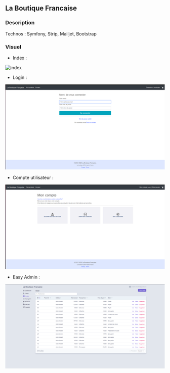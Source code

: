 ## La Boutique Francaise

### Description

Technos : Symfony, Strip, Mailjet, Bootstrap

### Visuel 

- Index :

![index](/LaBoutiqueFrancaise/laboutiquefrancaise/Documentation/Dhome.png)

- Login  : 

![login](/Documentation/Dlogin.png)

- Compte utilisateur  : 

![User](/Documentation/Dcompte.png)

- Easy Admin : 

![Easy Admin](/Documentation/Deasyadmin.png)
